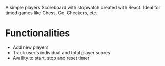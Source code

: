 A simple players Scoreboard with stopwatch created with React. Ideal for timed games like Chess, Go, Checkers, etc..

# Functionalities 
- Add new players 
- Track user's individual and total player scores
- Availity to start, stop and reset timer


